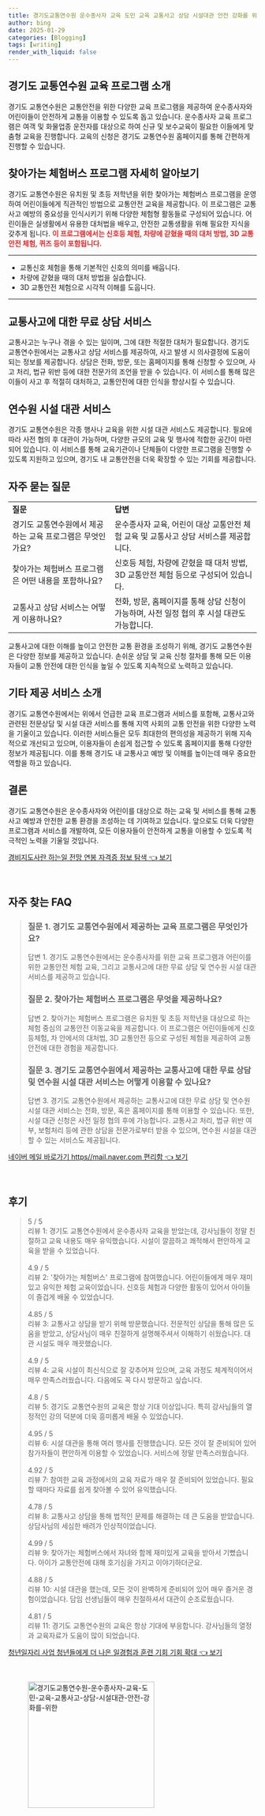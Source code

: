 ```yaml
---
title: 경기도교통연수원 운수종사자 교육 도민 교육 교통사고 상담 시설대관 안전 강화를 위한
author: bing
date: 2025-01-29
categories: [Blogging]
tags: [writing]
render_with_liquid: false
---
```



<h2 id='교육 프로그램 소개'>경기도 교통연수원 교육 프로그램 소개</h2>

<p>경기도 교통연수원은 교통안전을 위한 다양한 교육 프로그램을 제공하여 운수종사자와 어린이들이 안전하게 교통을 이용할 수 있도록 돕고 있습니다. 운수종사자 교육 프로그램은 여객 및 화물업종 운전자를 대상으로 하여 신규 및 보수교육이 필요한 이들에게 맞춤형 교육을 진행합니다. 교육의 신청은 경기도 교통연수원 홈페이지를 통해 간편하게 진행할 수 있습니다.</p>

<h2 id='찾아가는 체험버스 프로그램'>찾아가는 체험버스 프로그램 자세히 알아보기</h2>

<p>경기도 교통연수원은 유치원 및 초등 저학년을 위한 찾아가는 체험버스 프로그램을 운영하여 어린이들에게 직관적인 방법으로 교통안전 교육을 제공합니다. 이 프로그램은 교통사고 예방의 중요성을 인식시키기 위해 다양한 체험형 활동들로 구성되어 있습니다. 어린이들은 실생활에서 유용한 대처법을 배우고, 안전한 교통생활을 위해 필요한 지식을 갖추게 됩니다. <b><span style="color: #ee2323;">이 프로그램에서는 신호등 체험, 차량에 갇혔을 때의 대처 방법, 3D 교통안전 체험, 퀴즈 등이 포함됩니다.</span></b></p>

<hr />

<ul>
    <li>교통신호 체험을 통해 기본적인 신호의 의미를 배웁니다.</li>
    <li>차량에 갇혔을 때의 대처 방법을 실습합니다.</li>
    <li>3D 교통안전 체험으로 시각적 이해를 도웁니다.</li>
</ul>

<hr />

<h2 id='교통사고 상담 서비스'>교통사고에 대한 무료 상담 서비스</h2>

<p>교통사고는 누구나 겪을 수 있는 일이며, 그에 대한 적절한 대처가 필요합니다. 경기도 교통연수원에서는 교통사고 상담 서비스를 제공하여, 사고 발생 시 의사결정에 도움이 되는 정보를 제공합니다. 상담은 전화, 방문, 또는 홈페이지를 통해 신청할 수 있으며, 사고 처리, 법규 위반 등에 대한 전문가의 조언을 받을 수 있습니다. 이 서비스를 통해 많은 이들이 사고 후 적절히 대처하고, 교통안전에 대한 인식을 향상시킬 수 있습니다.</p>

<h2 id='연수원 시설 대관 서비스'>연수원 시설 대관 서비스</h2>

<p>경기도 교통연수원은 각종 행사나 교육을 위한 시설 대관 서비스도 제공합니다. 필요에 따라 사전 협의 후 대관이 가능하며, 다양한 규모의 교육 및 행사에 적합한 공간이 마련되어 있습니다. 이 서비스를 통해 교육기관이나 단체들이 다양한 프로그램을 진행할 수 있도록 지원하고 있으며, 경기도 내 교통안전을 더욱 확장할 수 있는 기회를 제공합니다.</p>

<h2 id='자주 묻는 질문'>자주 묻는 질문</h2>

<table>
    <tr>
        <td><b>질문</b></td>
        <td><b>답변</b></td>
    </tr>
    <tr>
        <td>경기도 교통연수원에서 제공하는 교육 프로그램은 무엇인가요?</td>
        <td>운수종사자 교육, 어린이 대상 교통안전 체험 교육 및 교통사고 상담 서비스를 제공합니다.</td>
    </tr>
    <tr>
        <td>찾아가는 체험버스 프로그램은 어떤 내용을 포함하나요?</td>
        <td>신호등 체험, 차량에 갇혔을 때 대처 방법, 3D 교통안전 체험 등으로 구성되어 있습니다.</td>
    </tr>
    <tr>
        <td>교통사고 상담 서비스는 어떻게 이용하나요?</td>
        <td>전화, 방문, 홈페이지를 통해 상담 신청이 가능하며, 사전 일정 협의 후 시설 대관도 가능합니다.</td>
    </tr>
</table>

<p>교통사고에 대한 이해를 높이고 안전한 교통 환경을 조성하기 위해, 경기도 교통연수원은 다양한 정보를 제공하고 있습니다. 손쉬운 상담 및 교육 신청 절차를 통해 모든 이용자들이 교통 안전에 대한 인식을 높일 수 있도록 지속적으로 노력하고 있습니다.</p>

<h2 id='기타 서비스'>기타 제공 서비스 소개</h2>

<p>경기도 교통연수원에서는 위에서 언급한 교육 프로그램과 서비스를 포함해, 교통사고와 관련된 전문상담 및 시설 대관 서비스를 통해 지역 사회의 교통 안전을 위한 다양한 노력을 기울이고 있습니다. 이러한 서비스들은 모두 최대한의 편의성을 제공하기 위해 지속적으로 개선되고 있으며, 이용자들이 손쉽게 접근할 수 있도록 홈페이지를 통해 다양한 정보가 제공됩니다. 이를 통해 경기도 내 교통사고 예방 및 이해를 높이는데 매우 중요한 역할을 하고 있습니다.</p>

<h2 id='결론'>결론</h2>

<p>경기도 교통연수원은 운수종사자와 어린이를 대상으로 하는 교육 및 서비스를 통해 교통사고 예방과 안전한 교통 환경을 조성하는 데 기여하고 있습니다. 앞으로도 더욱 다양한 프로그램과 서비스를 개발하여, 모든 이용자들이 안전하게 교통을 이용할 수 있도록 적극적인 노력을 기울일 것입니다.</p>


<p><a class="click-button" title="경비지도사란 하는일 전망 연봉 자격증 정보 탐색" href="https://blackassets.github.io/posts/%EA%B2%BD%EB%B9%84%EC%A7%80%EB%8F%84%EC%82%AC%EB%9E%80-%ED%95%98%EB%8A%94%EC%9D%BC-%EC%A0%84%EB%A7%9D-%EC%97%B0%EB%B4%89-%EC%9E%90%EA%B2%A9%EC%A6%9D-%EC%A0%95%EB%B3%B4-%ED%83%90%EC%83%89/" rel="dofollow">경비지도사란 하는일 전망 연봉 자격증 정보 탐색 👈 보기</a></p><br>
<h2 id='자주_찾는_FAQ'>자주 찾는 FAQ</h2>
<div itemscope="" itemtype="https://schema.org/FAQPage"> 
<blockquote> 
<div itemscope="" itemprop="mainEntity" itemtype="https://schema.org/Question"> 
<h3 itemprop="name">질문 1. 경기도 교통연수원에서 제공하는 교육 프로그램은 무엇인가요?</h3> 
<div itemscope="" itemprop="acceptedAnswer" itemtype="https://schema.org/Answer"> 
<span itemprop="text"> 
<p>답변 1. 경기도 교통연수원에서는 운수종사자를 위한 교육 프로그램과 어린이를 위한 교통안전 체험 교육, 그리고 교통사고에 대한 무료 상담 및 연수원 시설 대관 서비스를 제공하고 있습니다.</p> 
</span> 
</div> 
</div> 

<div itemscope="" itemprop="mainEntity" itemtype="https://schema.org/Question"> 
<h3 itemprop="name">질문 2. 찾아가는 체험버스 프로그램은 무엇을 제공하나요?</h3> 
<div itemscope="" itemprop="acceptedAnswer" itemtype="https://schema.org/Answer"> 
<span itemprop="text"> 
<p>답변 2. 찾아가는 체험버스 프로그램은 유치원 및 초등 저학년을 대상으로 하는 체험 중심의 교통안전 이동교육을 제공합니다. 이 프로그램은 어린이들에게 신호등체험, 차 안에서의 대처법, 3D 교통안전 등으로 구성된 체험을 제공하여 교통안전에 대한 경험을 제공합니다.</p> 
</span> 
</div> 
</div> 

<div itemscope="" itemprop="mainEntity" itemtype="https://schema.org/Question"> 
<h3 itemprop="name">질문 3. 경기도 교통연수원에서 제공하는 교통사고에 대한 무료 상담 및 연수원 시설 대관 서비스는 어떻게 이용할 수 있나요?</h3> 
<div itemscope="" itemprop="acceptedAnswer" itemtype="https://schema.org/Answer"> 
<span itemprop="text"> 
<p>답변 3. 경기도 교통연수원에서 제공하는 교통사고에 대한 무료 상담 및 연수원 시설 대관 서비스는 전화, 방문, 혹은 홈페이지를 통해 이용할 수 있습니다. 또한, 시설 대관 신청은 사전 일정 협의 후에 가능합니다. 교통사고 처리, 법규 위반 여부, 보험처리 등에 관한 상담을 전문가로부터 받을 수 있으며, 연수원 시설을 대관할 수 있는 서비스도 제공됩니다.</p> 
</span> 
</div> 
</div> 

</blockquote> 
</div>
<p><a class="click-button" title="네이버 메일 바로가기 https//mail.naver.com 편리함" href="https://blackassets.github.io/posts/%EB%84%A4%EC%9D%B4%EB%B2%84-%EB%A9%94%EC%9D%BC-%EB%B0%94%EB%A1%9C%EA%B0%80%EA%B8%B0-httpsmail.naver.com-%ED%8E%B8%EB%A6%AC%ED%95%A8/" rel="dofollow">네이버 메일 바로가기 https//mail.naver.com 편리함 👈 보기</a></p><br>
<h2 id='후기'>후기</h2>
<div itemscope itemtype="https://schema.org/Product">
  <blockquote>
  <div itemprop="review" itemscope itemtype="https://schema.org/Review">
      <div itemprop="reviewRating" itemscope itemtype="https://schema.org/Rating"> <span itemprop="ratingValue">5</span> / <span itemprop="bestRating">5</span> </div>
      <span itemprop="reviewBody">리뷰 1: 경기도 교통연수원에서 운수종사자 교육을 받았는데, 강사님들이 정말 친절하고 교육 내용도 매우 유익했습니다. 시설이 깔끔하고 쾌적해서 편안하게 교육을 받을 수 있었습니다.</span>
  </div>
  <br>
  <div itemprop="review" itemscope itemtype="https://schema.org/Review">
      <div itemprop="reviewRating" itemscope itemtype="https://schema.org/Rating"> <span itemprop="ratingValue">4.9</span> / <span itemprop="bestRating">5</span> </div>
      <span itemprop="reviewBody">리뷰 2: '찾아가는 체험버스' 프로그램에 참여했습니다. 어린이들에게 매우 재미있고 유익한 체험 교육이었습니다. 신호등 체험과 다양한 활동이 있어서 아이들이 즐겁게 배울 수 있었습니다.</span>
  </div>
  <br>
  <div itemprop="review" itemscope itemtype="https://schema.org/Review">
      <div itemprop="reviewRating" itemscope itemtype="https://schema.org/Rating"> <span itemprop="ratingValue">4.85</span> / <span itemprop="bestRating">5</span> </div>
      <span itemprop="reviewBody">리뷰 3: 교통사고 상담을 받기 위해 방문했습니다. 전문적인 상담을 통해 많은 도움을 받았고, 상담사님이 매우 친절하게 설명해주셔서 이해하기 쉬웠습니다. 대관 시설도 매우 깨끗했습니다.</span>
  </div>
  <br>
  <div itemprop="review" itemscope itemtype="https://schema.org/Review">
      <div itemprop="reviewRating" itemscope itemtype="https://schema.org/Rating"> <span itemprop="ratingValue">4.9</span> / <span itemprop="bestRating">5</span> </div>
      <span itemprop="reviewBody">리뷰 4: 교육 시설이 최신식으로 잘 갖추어져 있으며, 교육 과정도 체계적이어서 매우 만족스러웠습니다. 다음에도 꼭 다시 방문하고 싶습니다.</span>
  </div>
  <br>
  <div itemprop="review" itemscope itemtype="https://schema.org/Review">
      <div itemprop="reviewRating" itemscope itemtype="https://schema.org/Rating"> <span itemprop="ratingValue">4.8</span> / <span itemprop="bestRating">5</span> </div>
      <span itemprop="reviewBody">리뷰 5: 경기도 교통연수원의 교육은 항상 기대 이상입니다. 특히 강사님들의 열정적인 강의 덕분에 더욱 흥미롭게 배울 수 있었습니다.</span>
  </div>
  <br>
  <div itemprop="review" itemscope itemtype="https://schema.org/Review">
      <div itemprop="reviewRating" itemscope itemtype="https://schema.org/Rating"> <span itemprop="ratingValue">4.95</span> / <span itemprop="bestRating">5</span> </div>
      <span itemprop="reviewBody">리뷰 6: 시설 대관을 통해 여러 행사를 진행했습니다. 모든 것이 잘 준비되어 있어 참가자들이 편안하게 이용할 수 있었습니다. 서비스에 정말 만족스러웠습니다.</span>
  </div>
  <br>
  <div itemprop="review" itemscope itemtype="https://schema.org/Review">
      <div itemprop="reviewRating" itemscope itemtype="https://schema.org/Rating"> <span itemprop="ratingValue">4.92</span> / <span itemprop="bestRating">5</span> </div>
      <span itemprop="reviewBody">리뷰 7: 참여한 교육 과정에서의 교육 자료가 매우 잘 준비되어 있었습니다. 필요할 때마다 자료를 쉽게 찾아볼 수 있어 유익했습니다.</span>
  </div>
  <br>
  <div itemprop="review" itemscope itemtype="https://schema.org/Review">
      <div itemprop="reviewRating" itemscope itemtype="https://schema.org/Rating"> <span itemprop="ratingValue">4.78</span> / <span itemprop="bestRating">5</span> </div>
      <span itemprop="reviewBody">리뷰 8: 교통사고 상담을 통해 법적인 문제를 해결하는 데 큰 도움을 받았습니다. 상담사님의 세심한 배려가 인상적이었습니다.</span>
  </div>
  <br>
  <div itemprop="review" itemscope itemtype="https://schema.org/Review">
      <div itemprop="reviewRating" itemscope itemtype="https://schema.org/Rating"> <span itemprop="ratingValue">4.99</span> / <span itemprop="bestRating">5</span> </div>
      <span itemprop="reviewBody">리뷰 9: 찾아가는 체험버스에서 자녀와 함께 재미있게 교육을 받아서 기뻤습니다. 아이가 교통안전에 대해 호기심을 가지고 이야기하더군요.</span>
  </div>
  <br>
  <div itemprop="review" itemscope itemtype="https://schema.org/Review">
      <div itemprop="reviewRating" itemscope itemtype="https://schema.org/Rating"> <span itemprop="ratingValue">4.88</span> / <span itemprop="bestRating">5</span> </div>
      <span itemprop="reviewBody">리뷰 10: 시설 대관을 했는데, 모든 것이 완벽하게 준비되어 있어 매우 즐거운 경험이었습니다. 담임 선생님들이 매우 친절하셔서 대관이 순조로웠습니다.</span>
  </div>
  <br>
  <div itemprop="review" itemscope itemtype="https://schema.org/Review">
      <div itemprop="reviewRating" itemscope itemtype="https://schema.org/Rating"> <span itemprop="ratingValue">4.81</span> / <span itemprop="bestRating">5</span> </div>
      <span itemprop="reviewBody">리뷰 11: 경기도 교통연수원의 교육은 항상 기대에 부응합니다. 강사님들의 열정과 교육자료가 도움이 많이 되었습니다.</span>
  </div>
  </blockquote>
</div>
<p><a class="click-button" title="청년일자리 사업 청년들에게 더 나은 일경험과 훈련 기회 기회 확대" href="https://blackassets.github.io/posts/%EC%B2%AD%EB%85%84%EC%9D%BC%EC%9E%90%EB%A6%AC-%EC%82%AC%EC%97%85-%EC%B2%AD%EB%85%84%EB%93%A4%EC%97%90%EA%B2%8C-%EB%8D%94-%EB%82%98%EC%9D%80-%EC%9D%BC%EA%B2%BD%ED%97%98%EA%B3%BC-%ED%9B%88%EB%A0%A8-%EA%B8%B0%ED%9A%8C-%EA%B8%B0%ED%9A%8C-%ED%99%95%EB%8C%80/" rel="dofollow">청년일자리 사업 청년들에게 더 나은 일경험과 훈련 기회 기회 확대 👈 보기</a></p><br>
<figure class="image"><img src="https://blackassets.github.io/assets/img/thumbnail/경기도교통연수원-운수종사자-교육-도민-교육-교통사고-상담-시설대관-안전-강화를-위한.webp" alt="경기도교통연수원-운수종사자-교육-도민-교육-교통사고-상담-시설대관-안전-강화를-위한" width="256" height="256"></figure>